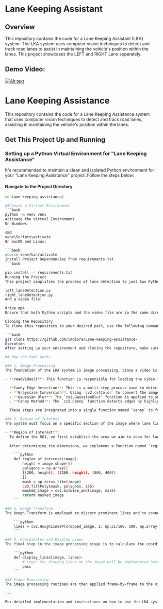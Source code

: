 # Lane Keeping Assistant 

## Overview
This repository contains the code for a Lane Keeping Assistant (LKA) system. The LKA system uses computer vision techniques to detect and track road lanes to assist in maintaining the vehicle's position within the lanes. This project showcases the LEFT and RIGHT Lane separately.

## Demo Video: 
[![Alt text](https://img.youtube.com/vi/foQegbsFQmo/0.jpg)](https://www.youtube.com/watch?v=foQegbsFQmo)

# Lane Keeping Assistance

This repository contains the code for a Lane Keeping Assistance system that uses computer vision techniques to detect and track road lanes, assisting in maintaining the vehicle's position within the lanes.

## Get This Project Up and Running

### Setting up a Python Virtual Environment for "Lane Keeping Assistance"

It's recommended to maintain a clean and isolated Python environment for your "Lane Keeping Assistance" project. Follow the steps below:

#### Navigate to the Project Directory
```bash
cd Lane-keeping-assistance/

##Create a Virtual Environment
```bash
python -m venv venv
Activate the Virtual Environment
On Windows:

cmd
venv\Scripts\activate
On macOS and Linux:

```bash
source venv/bin/activate
Install Project Dependencies from requirements.txt
```bash

pip install -r requirements.txt
Running the Project
This project simplifies the process of lane detection to just two Python scripts:

left_laneDetection.py
right_laneDetection.py
And a video file:

drive.mp4
Ensure that both Python scripts and the video file are in the same directory.

Cloning the Repository
To clone this repository to your desired path, use the following command:

```bash
git clone https://github.com/imdiora/Lane-keeping-assistance-
Execution
After setting up your environment and cloning the repository, make sure that the Python scripts (left_laneDetection.py & right_laneDetection.py) and the video file (drive.mp4) are placed in the same directory. Run the scripts to start the lane detection process on the video file.

## How the Code Works

### 1. Image Processing
The foundation of the LKA system is image processing. Since a video is a collection of sequential images, the system processes each image to detect lane lines.

- **readVideo()**: This function is responsible for loading the video file `test1.mp4` from the same directory.

- **Canny Edge Detection**: This is a multi-step process used to detect the edges within an image, which correspond to lane markings. The process involves:
  - **Grayscale Conversion**: Using `cv2.cvtColor` to convert the image to grayscale reduces complexity and simplifies subsequent operations.
  - **Gaussian Blur**: The `cv2.GaussianBlur` function is applied to smooth the image, which helps to diminish noise and irrelevant details.
  - **Canny Method**: The `cv2.Canny` function detects edges by highlighting regions with a high gradient in brightness.

  These steps are integrated into a single function named `canny` to facilitate their collective use.

### 2. Region of Interest
The system must focus on a specific section of the image where lane lines are expected to be. This is referred to as the region of interest (ROI).

- **Region of Interest**:
  To define the ROI, we first establish the area we aim to scan for lane lines. This is often aided by using the Matplotlib library for visualization purposes during development.
  
  After determining the dimensions, we implement a function named `region_of_interest`:

    ```python
    def region_of_interest(image):
        height = image.shape[0]
        polygons = np.array([
        [(200, height), (1200, height), (800, 400)]
        ])
        mask = np.zeros_like(image)
        cv2.fillPoly(mask, polygons, 255)
        masked_image = cv2.bitwise_and(image, mask)
        return masked_image
    ```

### 3. Hough Transform
The Hough Transform is employed to discern prominent lines and to connect the dots of edge points in the image, which allows us to infer the presence of lane lines.

    ```python
    lines = cv2.HoughLinesP(cropped_image, 2, np.pi/180, 100, np.array([]), minLineLength=40, maxLineGap=5)
    ```

### 4. Coordinates and Display Lines
The final step in the image processing stage is to calculate the coordinates of the detected lines and display them on the image. This is accomplished with a function called `display_lines`:

    ```python
    def display_lines(image, lines):
        # Logic for drawing lines on the image will be implemented here.
        pass
    ```

### Video Processing
The image processing routines are then applied frame-by-frame to the video stream, resulting in real-time lane detection. This is crucial for an LKA system, which relies on continuous feedback to maintain the vehicle within the lane boundaries.

---

For detailed implementation and instructions on how to use the LKA system, please see the source code and additional documentation within this repository.
